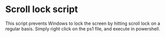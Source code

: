 # Scroll lock script
This script prevents Windows to lock the screen by hitting scroll lock on a regular basis.
Simply right click on the ps1 file, and execute in powershell.
